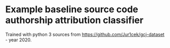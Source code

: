 # Example baseline source code authorship attribution classifier

Trained with python 3 sources from https://github.com/Jur1cek/gcj-dataset - year 2020.
